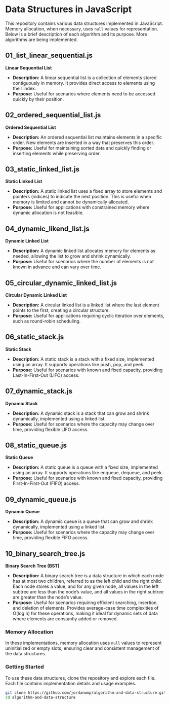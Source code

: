 # Data Structures in JavaScript

This repository contains various data structures implemented in JavaScript. Memory allocation, when necessary, uses `null` values for representation. Below is a brief description of each algorithm and its purpose. More algorithms are being implemented.

## 01_list_linear_sequential.js
**Linear Sequential List**
- **Description:** A linear sequential list is a collection of elements stored contiguously in memory. It provides direct access to elements using their index.
- **Purpose:** Useful for scenarios where elements need to be accessed quickly by their position.

## 02_ordered_sequential_list.js
**Ordered Sequential List**
- **Description:** An ordered sequential list maintains elements in a specific order. New elements are inserted in a way that preserves this order.
- **Purpose:** Useful for maintaining sorted data and quickly finding or inserting elements while preserving order.

## 03_static_linked_list.js
**Static Linked List**
- **Description:** A static linked list uses a fixed array to store elements and pointers (indices) to indicate the next position. This is useful when memory is limited and cannot be dynamically allocated.
- **Purpose:** Useful for applications with constrained memory where dynamic allocation is not feasible.

## 04_dynamic_likend_list.js
**Dynamic Linked List**
- **Description:** A dynamic linked list allocates memory for elements as needed, allowing the list to grow and shrink dynamically.
- **Purpose:** Useful for scenarios where the number of elements is not known in advance and can vary over time.

## 05_circular_dynamic_linked_list.js
**Circular Dynamic Linked List**
- **Description:** A circular linked list is a linked list where the last element points to the first, creating a circular structure.
- **Purpose:** Useful for applications requiring cyclic iteration over elements, such as round-robin scheduling.

## 06_static_stack.js
**Static Stack**
- **Description:** A static stack is a stack with a fixed size, implemented using an array. It supports operations like push, pop, and peek.
- **Purpose:** Useful for scenarios with known and fixed capacity, providing Last-In-First-Out (LIFO) access.

## 07_dynamic_stack.js
**Dynamic Stack**
- **Description:** A dynamic stack is a stack that can grow and shrink dynamically, implemented using a linked list.
- **Purpose:** Useful for scenarios where the capacity may change over time, providing flexible LIFO access.

## 08_static_queue.js
**Static Queue**
- **Description:** A static queue is a queue with a fixed size, implemented using an array. It supports operations like enqueue, dequeue, and peek.
- **Purpose:** Useful for scenarios with known and fixed capacity, providing First-In-First-Out (FIFO) access.

## 09_dynamic_queue.js
**Dynamic Queue**
- **Description:** A dynamic queue is a queue that can grow and shrink dynamically, implemented using a linked list.
- **Purpose:** Useful for scenarios where the capacity may change over time, providing flexible FIFO access.

## 10_binary_search_tree.js
**Binary Search Tree (BST)**
- **Description:** A binary search tree is a data structure in which each node has at most two children, referred to as the left child and the right child. Each node stores a value, and for any given node, all values in the left subtree are less than the node’s value, and all values in the right subtree are greater than the node’s value.
- **Purpose:** Useful for scenarios requiring efficient searching, insertion, and deletion of elements. Provides average-case time complexities of O(log n) for these operations, making it ideal for dynamic sets of data where elements are constantly added or removed.

### Memory Allocation
In these implementations, memory allocation uses `null` values to represent uninitialized or empty slots, ensuring clear and consistent management of the data structures.

### Getting Started
To use these data structures, clone the repository and explore each file. Each file contains implementation details and usage examples.

```bash
git clone https://github.com/jordanwmp/algorithm-and-data-structure.git
cd algorithm-and-data-structure
